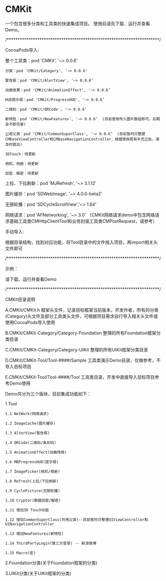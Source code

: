 # CMKit
一个包含很多分类和工具类的快速集成项目。
使用前请先下载、运行并查看Demo。



/**********************************************************************/

CocoaPods导入:

整个工具类：pod 'CMKit', '~> 0.0.6'

    分类：pod 'CMKit/Category', '~> 0.0.6'

    警告框：pod 'CMKit/AlertView', '~> 0.0.6’

    动画效果：pod 'CMKit/AnimationEffect', '~> 0.0.6’

    HUD提示框：pod 'CMKit/ProgressHUD', '~> 0.0.6’

    二维码：pod 'CMKit/QRCode', '~> 0.0.6’

    新特性：pod 'CMKit/NewFeatures', '~> 0.0.6’  (目前使用传入图片数组即可，后期会不断完善)

    公用父类：pod 'CMKit/CommonSuperClass', '~> 0.0.6’  (目前暂时只整理CMBaseViewController和CMBaseNavigationController，根据使用若有补充之处，请及时提出)

    3DTouch：待更新

    相机、相册：待更新

    加密、解密：待更新

上拉、下拉刷新：pod 'MJRefresh', '~> 3.1.12'

图片缓存：pod 'SDWebImage', '~> 4.0.0-beta2'

无限轮播：pod 'SDCycleScrollView','~> 1.64'

网络请求：pod 'AFNetworking', '~> 3.0'  （CMKit网络请求demo中包含网络请求基础工具类CMHttpClientTool和业务封装工具类CMPostRequest，请参考）

    

手动导入:

根据目录结构，找到对应功能，将Tool目录中的文件拖入项目，再import相关头文件即可


/**********************************************************************/

示例：

请下载、运行并查看Demo


/**********************************************************************/

CMKit目录说明

A.CMKit/CMKit.h   框架头文件，记录目标框架当前版本，开发作者，所有的分类(Category)头文件及部分工具类头文件，可根据项目需求自行导入相关头文件或使用CocoaPods导入使用

B.CMKit/CMKit-Category/Category-Foundation 整理的所有Foundation框架分类目录

C.CMKit/CMKit-Category/Category-UIKit 整理的所有UIKit框架分类目录

D.CMKit/CMKit-Tool/Tool-####/Sample 工具类演示Demo目录，仅做参考，不导入目标项目

E.CMKit/CMKit-Tool/Tool-####/Tool 工具类目录，开发中直接导入目标项目参考Demo使用


Demo共分为三个版块，目前集成功能如下：

1 Tool

    1.1 NetWork(网络请求)

    1.2 ImageCache(图片缓存)

    1.3 AlterView(警告框)

    1.4 QRCode(二维码/条形码)

    1.5 AnimationEffect(动画特效)

    1.6 MBProgressHUD(提示框)

    1.7 ImagePicker(相机/相册)

    1.8 Refresh(上拉/下拉刷新)

    1.9 CyclePicture(无限轮播)

    1.10 Cryptor(数据加密/解密)

    1.11 增加3D Touch功能

    1.12 增加CommonSuperClass(共用父类)--目前暂时只整理UIViewController和UINavigationController

    1.13 增加NewFeatures(新特性)

    1.14 ThirdPartyLogin(第三方登录) -- 新浪微博

    1.15 Macro(宏)

2.Foundation分类(关于Foundation框架的分类)

3.UIKit分类(关于UIKit框架的分类)
